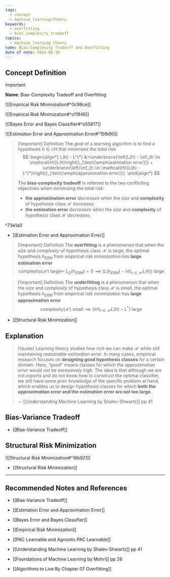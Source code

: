 ```yaml
---
tags:
  - concept
  - machine_learning/theory
keywords:
  - overfitting
  - bias_complexity_tradeoff
topics:
  - machine_learning_theory
name: Bias-Complexity Tradeoff and Overfitting
date of note: 2024-08-30
---
```


## Concept Definition

>[!important]
>**Name**: Bias-Complexity Tradeoff and Overfitting

![[Empirical Risk Minimization#^0c98ce]]

![[Empirical Risk Minimization#^cf1946]]

![[Bayes Error and Bayes Classifier#^e55817]]

![[Estimation Error and Approximation Error#^15fb90]]

>[!important] Definition
>The *goal* of a learning algorithm is to find a hypothesis $h\in c H$ that *minimizes the total risk*
>$$
>\begin{align*}
> L(h)  - L^{*} &=\underbrace{\left(L(h)  - \inf_{h \in \mathcal{H}}L(h)\right)}_{\text{\emph{estimation error}}} + \underbrace{\left(\inf_{h \in \mathcal{H}}L(h) - L^{*}\right)}_{\text{\emph{approximation error}}}.
> \end{align*} 
>$$
>
>The **bias-complexity tradeoff** is referred to the two conflicting objectives when minimizing the *total risk*:
>- **the approximation error** *decreases* when the *size* and **complexity** of hypothesis class $\mathcal{H}$ *increases*; 
>- **the estimation error** *decreases* when the *size* and **complexity** of hypothesis class $\mathcal{H}$ *decreases*; 

^73e1a0

- [[Estimation Error and Approximation Error]]

>[!important] Definition
>The **overfitting** is a phenomenon that when the *size* and *complexity* of hypothesis class $\mathcal{H}$ is *large*, the optimal hypothesis $h_{ERM}$ from *empirical risk minimization* has **large estimation error**
>$$
>\text{complexity}(\mathcal{H}) \text{ large} \vDash\; L_{D}(h_{ERM}) = 0 \implies  \left(L(h_{ERM})  - \inf_{h \in \mathcal{H}}L(h)\right) \text{ large}
>$$


>[!important] Definition
>The **underfitting** is a phenomenon that when the *size* and *complexity* of hypothesis class $\mathcal{H}$ is *small*, the optimal hypothesis $h_{ERM}$ from *empirical risk minimization* has **large approximation error**
>$$
>\text{complexity}(\mathcal{H}) \text{ small} \implies  \left(\inf_{h \in \mathcal{H}}L(h) - L^{*}\right)\text{ large}
>$$

- [[Structural Risk Minimization]]

## Explanation

>[!quote]
>Learning theory studies how *rich* we can make $\mathcal{H}$ while still maintaining *reasonable estimation error*. In many cases, empirical research focuses on **designing good hypothesis classes** for a certain domain. Here, “good” means classes for which the *approximation error* would *not* be excessively *high*. The idea is that although we are not *experts* and do not know how to construct the optimal classifier, we still have some *prior knowledge* of the specific *problem* at hand, which enables us to design hypothesis classes for which **both the _approximation error_ and the _estimation error_ are not too large.**
>
>-- [[Understanding Machine Learning by Shalev-Shwartz]] pp 41

## Bias-Variance Tradeoff

- [[Bias-Variance Tradeoff]]


## Structural Risk Minimization

![[Structural Risk Minimization#^16b921]]

- [[Structural Risk Minimization]]




-----------
##  Recommended Notes and References


- [[Bias-Variance Tradeoff]]

- [[Estimation Error and Approximation Error]]
- [[Bayes Error and Bayes Classifier]]
- [[Empirical Risk Minimization]]
- [[PAC Learnable and Agnostic PAC Learnable]]


- [[Understanding Machine Learning by Shalev-Shwartz]] pp 41
- [[Foundations of Machine Learning by Mohri]] pp 26
- [[Algorithms to Live By Chapter 07 Overfitting]]